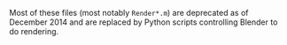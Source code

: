 Most of these files (most notably ```Render*.m```) are deprecated as of December 2014 and are replaced by Python scripts controlling Blender to do rendering. 
